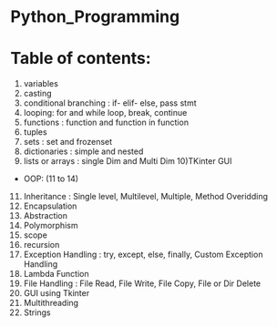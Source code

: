 # Python_Programming

# Table of contents:

1) variables
2) casting
3) conditional branching :
  if- elif- else,
  pass stmt
4) looping:
  for and while loop,
  break,
  continue
5) functions :
  function and function in function
6) tuples
7) sets : set and frozenset
8) dictionaries : simple and nested
9) lists or arrays : single Dim and Multi Dim
10)TKinter GUI
- OOP: (11 to 14)
11) Inheritance :
     Single level,
     Multilevel, 
     Multiple,
     Method Overidding
12) Encapsulation
13) Abstraction
14) Polymorphism
15) scope
16) recursion
17) Exception Handling :
  try, except, else, finally,
  Custom Exception Handling
18) Lambda Function
19) File Handling :
  File Read,
  File Write,
  File Copy,
  File or Dir Delete
20) GUI using Tkinter
21) Multithreading
22) Strings
